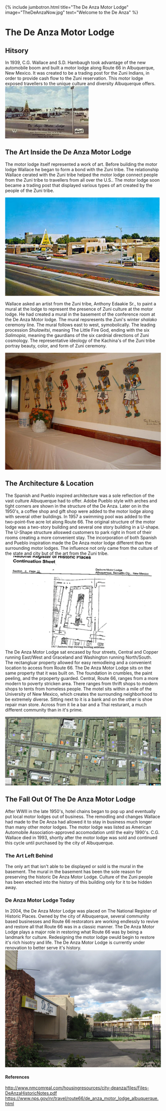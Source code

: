 ---
---
{% include jumbotron.html
title="The De Anza Motor Lodge"
image="TheDeAnzaNow.jpg"
text="Welcome to the De Anza"
%} 
# The De Anza Motor Lodge
## Hitsory 
In 1939, C.G. Wallace and S.D. Hambaugh took advantage of the new automobile boom and built a motor lodge along Route 66 in Albuquerque, New Mexico. It was created to be a trading post for the Zuni Indians, in order to provide cash flow to the Zuni reservation. This motor lodge exposed travellers to the unique culture and diversity Albuquerque offers.
![De Anza Postcard](images/TheDeAnzaPostcard.jpg)
## The Art Inside the De Anza Motor Lodge
The motor lodge itself represented a work of art. Before building the motor lodge Wallace he began to form a bond with the Zuni tribe. The relationship Wallace cerated with the Zuni tribe helped the motor lodge connect people from the Zuni tribe to travellers from all over the U.S.. The motor lodge soon became a trading post that displayed various types of art created by the people of the Zuni tribe.

![Picture from 1957](images/Picturefrom1957.jpg)

Wallace asked an artist from the Zuni tribe, Anthony Edaakie Sr., to paint a mural at the lodge to represent the presence of Zuni culture at the motor lodge. He had created a mural in the basement of the conference room at the De Anza Motor lodge. The mural repsresents the Zuni's winter *shalako* ceremony line. The mural follows east to west, symobolically. The leading procession *Shulawitsi*, meaning The Little Fire God, ending with the six *Salimopia*, meaning the gaurdians of the six cardnial directions of Zuni cosmology. The representative ideology of the Kachina's of the Zuni tribe portray beauty, color, and form of Zuni ceremony.

![The Mural](images/TheMural.jpg)

## The Architecture & Location
The Spanish and Pueblo inspired architecture was a sole reflection of the vast culture Albuquerque had to offer. Adobe Pueblo style with arches and tight corners are shown in the structure of the De Anza. Later on in the 1950's, a coffee shop and gift shop were added to the motor lodge along with several other buildings. In 1957 a swimming pool was added to the two-point-five acre lot along Route 66. The original structure of the motor lodge was a two-story building and several one story building in a U-shape. The U-Shape structure alloswed customers to park right in front of their rooms creating a more convenient stay.
The incorporation of both Spanish and Pueblo inspiration made the De Anza motor lodge different than the surrounding motor lodges. The influence not only came from the culture of the state and city but of the art from the Zuni tribe.
![Map of De Anza](images/MapofDeAnza.png)
The De Anza Motor Lodge sat encased by four streets, Central and Copper running East/West and Graceland and Washington running North/South. The rectangluar property allowed for easy remodleing and a convenient location to access from Route 66.
The De Anza Motor Lodge sits on the same property that it was built on. The foundation in crumbles, the paint peeling, and the prpoperty guarded. Central, Route 66, ranges from a more modern to poverty stricken area. There ranges from thrift shops to modern shops to tents from homeless people. The motel sits within a mile of the University of New Mexico, which creates the surrounding neighborhood to be extremely diverse. Sitting next to it is a bank and on the other is shoe repair man store. Across from it lie a bar and a Thai resturant, a much different community than in it's prime.

![De Anza Map 2017](images/DeAnzaMap2017.png)

## The Fall Out Of The De Anza Motor Lodge
After WWII in the late 1950's, hotel chains began to pop up and eventually put local motor lodges out of business. The remodling and changes Wallace had made to the De Anza had allowed it to stay in business much longer than many other motor lodges. The motor lodge was listed as American Automobile Association-approved accomodation until the ealry 1990's. C.G. Wallace died in 1993, shortly after the motor lodge was sold and continued this cycle until purchased by the city of Albuquerque.
### The Art Left Behind
The only art that isn't able to be displayed or sold is the mural in the basement. The mural in the basement has been the sole reason for preserving the historic De Anza Motor Lodge. Culture of the Zuni people has been eteched into the history of this building only for it to be hidden away.
### De Anza Motor Lodge Today
In 2004, the De Anza Motor Lodge was placed on The National Register of Historic Places. Owned by the city of Albuquerque, several community based businesses and Route 66 restorators are working endlessly to revive and restore all that Route 66 was in a classic manner. The De Anza Motor Lodge plays a major role in restoring what Route 66 was by being a landmark for culture. Redesigning the motor lodge owuld begin to restore it's rich hisotry and life. The De Anza Motor Lodge is currently under renovation to better serve it's history.
![The De Anza Now](images/TheDeAnzaNow.jpg)


#### References
http://www.nmcomreal.com/housingresources/city-deanza/files/Files-DeAnzaHistoricNotes.pdf
https://www.nps.gov/nr/travel/route66/de_anza_motor_lodge_albuquerque.html
